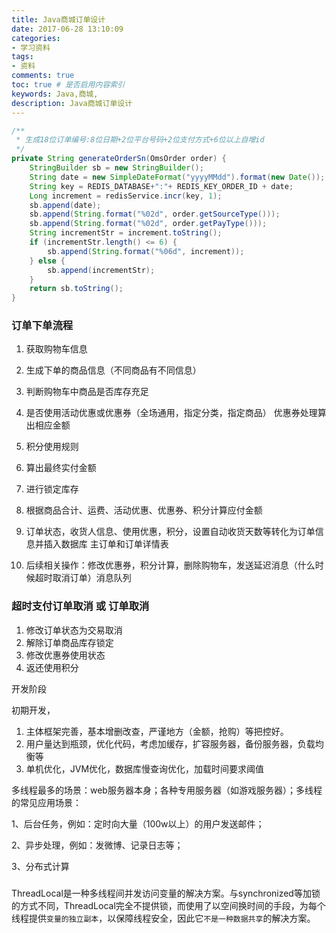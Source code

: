 ```yaml
---
title: Java商城订单设计
date: 2017-06-28 13:10:09
categories:
- 学习资料
tags:
- 资料
comments: true
toc: true # 是否启用内容索引
keywords: Java,商城,
description: Java商城订单设计
---
```


```java
/**
 * 生成18位订单编号:8位日期+2位平台号码+2位支付方式+6位以上自增id
 */
private String generateOrderSn(OmsOrder order) {
    StringBuilder sb = new StringBuilder();
    String date = new SimpleDateFormat("yyyyMMdd").format(new Date());
    String key = REDIS_DATABASE+":"+ REDIS_KEY_ORDER_ID + date;
    Long increment = redisService.incr(key, 1);
    sb.append(date);
    sb.append(String.format("%02d", order.getSourceType()));
    sb.append(String.format("%02d", order.getPayType()));
    String incrementStr = increment.toString();
    if (incrementStr.length() <= 6) {
        sb.append(String.format("%06d", increment));
    } else {
        sb.append(incrementStr);
    }
    return sb.toString();
}
```





### 订单下单流程

1. 获取购物车信息

2. 生成下单的商品信息（不同商品有不同信息）

3. 判断购物车中商品是否库存充足

4. 是否使用活动优惠或优惠券（全场通用，指定分类，指定商品） 优惠券处理算出相应金额

5. 积分使用规则

6. 算出最终实付金额

7. 进行锁定库存

8. 根据商品合计、运费、活动优惠、优惠券、积分计算应付金额

9. 订单状态，收货人信息、使用优惠，积分，设置自动收货天数等转化为订单信息并插入数据库 主订单和订单详情表

10. 后续相关操作：修改优惠券，积分计算，删除购物车，发送延迟消息（什么时候超时取消订单）消息队列

    

### 超时支付订单取消    或 订单取消

1. 修改订单状态为交易取消
2. 解除订单商品库存锁定
3. 修改优惠券使用状态
4. 返还使用积分







开发阶段

初期开发，

1. 主体框架完善，基本增删改查，严谨地方（金额，抢购）等把控好。
2. 用户量达到瓶颈，优化代码，考虑加缓存，扩容服务器，备份服务器，负载均衡等
3. 单机优化，JVM优化，数据库慢查询优化，加载时间要求阈值





多线程最多的场景：web服务器本身；各种专用服务器（如游戏服务器）；多线程的常见应用场景：

1、后台任务，例如：定时向大量（100w以上）的用户发送邮件；

2、异步处理，例如：发微博、记录日志等；

3、分布式计算

##### 



ThreadLocal是一种多线程间并发访问变量的解决方案。与synchronized等加锁的方式不同，ThreadLocal完全不提供锁，而使用了以空间换时间的手段，为每个线程提供`变量的独立副本`，以保障线程安全，因此它`不是一种数据共享`的解决方案。

